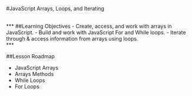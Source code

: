#JavaScript Arrays, Loops, and Iterating

<br>
***
##Learning Objectives
- Create, access, and work with arrays in JavaScript.
- Build and work with JavaScript For and While loops.
- Iterate through & access information from arrays using loops.
<br>
***

##Lesson Roadmap

- JavaScript Arrays
- Arrays Methods
- While Loops
- For Loops
